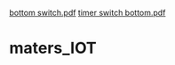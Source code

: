 [bottom switch.pdf](https://github.com/Ng-ethe/maters_IOT/files/7229643/bottom.switch.pdf)
[timer switch bottom.pdf](https://github.com/Ng-ethe/maters_IOT/files/7229644/timer.switch.bottom.pdf)
# maters_IOT
